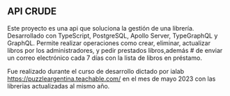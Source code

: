 ## API CRUDE
Este proyecto es una api que soluciona la gestión de una librería. Desarrollado con TypeScript, PostgreSQL, Apollo Server,
TypeGraphQL y GraphQL. Permite realizar operaciones como crear, eliminar, actualizar libros por los administradores,
y pedir prestados libros,además # de enviar un correo electrónico cada 7 días con la lista de libros en préstamo.

Fue realizado durante el curso de desarrollo dictado por ialab https://puzzleargentina.teachable.com/ en el mes de mayo 2023 con las librerias actualizadas al mismo año. 
